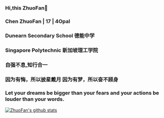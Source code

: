 ### Hi,this ZhuoFan👋
### Chen ZhuoFan | 17 | 4Opal 
### Dunearn Secondary School 德能中学
###  Singapore Polytechnic 新加坡理工学院
### 自强不息,知行合一
### 因为有悔，所以披星戴月  因为有梦，所以奋不顾身
### Let your dreams be bigger than your fears and your actions be louder than your words.

[![ZhuoFan's github stats](https://github-readme-stats.vercel.app/api?username=zhuofan-16)](https://github.com/zhuofan-16)

